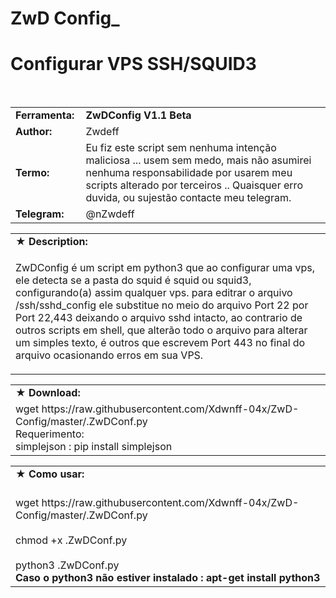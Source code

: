 # ZwD Config_
#
<body>
<h1>Configurar VPS SSH/SQUID3</h1>
<table border="0" cellpadding="0" cellspacing="2" width="100%">
  <tr>
    <td width="100px" class="main2"><b>Ferramenta:</b></td>
    <td width="780px" class="main2"><b>ZwDConfig V1.1 Beta</b></td>
  <tr>
    <td width="100px" class="main2"><b>Author:</b></td><td width="780px">Zwdeff</td>
  </tr>
  <tr>
    <td width="100px" class="main2"><b>Termo:</b></td><td width="780px">Eu fiz este script sem nenhuma intenção maliciosa ... usem sem medo, mais não asumirei nenhuma responsabilidade por usarem meu scripts alterado por terceiros .. Quaisquer erro duvida, ou sujestão contacte meu telegram.</td>
  </tr>
  <tr>
    <td width="100px" class="main2"><b>Telegram:</b></td><td width="780px">@nZwdeff</td>
  </tr>
<table border="0" cellpadding="2" cellspacing="5" width="100%">
  <tr>
    <td class="main3">&#9733; <b>Description:</b></td>
  </tr>
  <tr>
    <td class="main" width="890px"><p> ZwDConfig é um script em python3 que ao configurar uma vps, ele detecta se a pasta do squid é squid ou squid3, configurando(a) assim qualquer vps. para editrar o arquivo /ssh/sshd_config ele substitue no meio do arquivo Port 22 por Port 22,443 deixando o arquivo sshd intacto, ao contrario de outros scripts em shell, que alterão todo o arquivo para alterar um simples texto, é outros que escrevem Port 443 no final do arquivo ocasionando erros em sua VPS.
<br />
    </table>

<table border="0" cellpadding="2" cellspacing="5" width="100%">
  <tr>
    <td class="main3" width="890px">&#9733; <b>Download:</b></td>
  </tr>
  <tr>
    <td class="main">
      wget https://raw.githubusercontent.com/Xdwnff-04x/ZwD-Config/master/.ZwDConf.py <br/>
      Requerimento: <br/>
      simplejson : pip install simplejson<br/>
    </td>

</table>
<table border="0" cellpadding="2" cellspacing="5" width="100%">
  <tr>
    <td class="main3" width="890px">&#9733; <b>Como usar:</b></td>
  </tr>
  <tr>
    <td class="main"> <br>wget https://raw.githubusercontent.com/Xdwnff-04x/ZwD-Config/master/.ZwDConf.py<br/> <br>chmod +x .ZwDConf.py<br/> <br>python3 .ZwDConf.py<br/> <b> Caso o python3 não estiver instalado : apt-get install python3</td>
  </tr>
</body>
</html>
